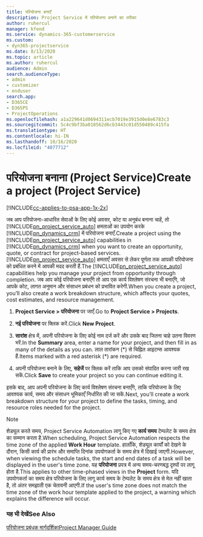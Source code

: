 ```yaml
---
title: परियोजना बनाएँ
description: Project Service में परियोजना बनाने का तरीका
author: ruhercul
manager: kfend
ms.service: dynamics-365-customerservice
ms.custom:
- dyn365-projectservice
ms.date: 8/13/2020
ms.topic: article
ms.author: ruhercul
audience: Admin
search.audienceType:
- admin
- customizer
- enduser
search.app:
- D365CE
- D365PS
- ProjectOperations
ms.openlocfilehash: a1a229641d0694311ecb7019e3915d0e8e6783c3
ms.sourcegitcommit: 5c4c9bf3ba018562d6cb3443c01d550489c415fa
ms.translationtype: HT
ms.contentlocale: hi-IN
ms.lasthandoff: 10/16/2020
ms.locfileid: "4077712"
---
```

# <a name="create-a-project-project-service"></a><span data-ttu-id="7d5ea-103">परियोजना बनाना (Project Service)</span><span class="sxs-lookup"><span data-stu-id="7d5ea-103">Create a project (Project Service)</span></span>

[!INCLUDE[cc-applies-to-psa-app-1x-2x](../includes/cc-applies-to-psa-app-1x-2x.md)]

<span data-ttu-id="7d5ea-104">जब आप परियोजना-आधारित सेवाओं के लिए कोई अवसर, कोट या अनुबंध बनाना चाहें, तो [!INCLUDE[pn_project_service_auto](../includes/pn-project-service-auto.md)] क्षमताओं का उपयोग करके [!INCLUDE[pn_dynamics_crm](../includes/pn-dynamics-crm.md)] में परियोजना बनाएँ.</span><span class="sxs-lookup"><span data-stu-id="7d5ea-104">Create a project using the [!INCLUDE[pn_project_service_auto](../includes/pn-project-service-auto.md)] capabilities in [!INCLUDE[pn_dynamics_crm](../includes/pn-dynamics-crm.md)] when you want to create an opportunity, quote, or contract for project-based services.</span></span> <span data-ttu-id="7d5ea-105">[!INCLUDE[pn_project_service_auto](../includes/pn-project-service-auto.md)] क्षमताएँ अवसर से लेकर पूर्णता तक आपकी परियोजना को प्रबंधित करने में आपकी मदद करती हैं.</span><span class="sxs-lookup"><span data-stu-id="7d5ea-105">The [!INCLUDE[pn_project_service_auto](../includes/pn-project-service-auto.md)] capabilities help you manage your project from opportunity through completion.</span></span> <span data-ttu-id="7d5ea-106">जब आप कोई परियोजना बनाएँगे तो आप एक कार्य विश्लेषण संरचना भी बनाएँगे, जो आपके कोट, लागत अनुमान और संसाधन प्रबंधन को प्रभावित करेगी.</span><span class="sxs-lookup"><span data-stu-id="7d5ea-106">When you create a project, you’ll also create a work breakdown structure, which affects your quotes, cost estimates, and resource management.</span></span>  
  
1.  <span data-ttu-id="7d5ea-107">**Project Service > परियोजना** पर जाएँ.</span><span class="sxs-lookup"><span data-stu-id="7d5ea-107">Go to **Project Service > Projects**.</span></span>  
  
2.  <span data-ttu-id="7d5ea-108">**नई परियोजना** पर क्लिक करें.</span><span class="sxs-lookup"><span data-stu-id="7d5ea-108">Click **New Project**.</span></span>  
  
3.  <span data-ttu-id="7d5ea-109">**सारांश** क्षेत्र में, अपनी परियोजना के लिए कोई नाम दर्ज करें और उसके बाद जितना चाहे उतना विवरण भरें.</span><span class="sxs-lookup"><span data-stu-id="7d5ea-109">In the **Summary** area, enter a name for your project, and then fill in as many of the details as you can.</span></span> <span data-ttu-id="7d5ea-110">लाल तारांकन (\*) से चिह्नित आइटम्स आवश्यक हैं.</span><span class="sxs-lookup"><span data-stu-id="7d5ea-110">Items marked with a red asterisk (\*) are required.</span></span>  
  
4.  <span data-ttu-id="7d5ea-111">अपनी परियोजना बनाने के लिए, **सहेजें** पर क्लिक करें ताकि आप उसको संपादित करना जारी रख सकें.</span><span class="sxs-lookup"><span data-stu-id="7d5ea-111">Click **Save** to create your project so you can continue editing it.</span></span>  
  
<span data-ttu-id="7d5ea-112">इसके बाद, आप अपनी परियोजना के लिए कार्य विश्लेषण संरचना बनाएँगे, ताकि परियोजना के लिए आवश्यक कार्य, समय और संसाधन भूमिकाएँ निर्धारित की जा सकें.</span><span class="sxs-lookup"><span data-stu-id="7d5ea-112">Next, you’ll create a work breakdown structure for your project to define the tasks, timing, and resource roles needed for the project.</span></span>  

> [!NOTE]
> <span data-ttu-id="7d5ea-113">शेड्यूल करते समय, Project Service Automation लागू किए गए **कार्य समय** टेम्पलेट के समय क्षेत्र का सम्मान करता है.</span><span class="sxs-lookup"><span data-stu-id="7d5ea-113">When scheduling, Project Service Automation respects the time zone of the applied **Work Hour** template.</span></span> <span data-ttu-id="7d5ea-114">हालाँकि, शेड्यूल कार्यों को देखने के दौरान, किसी कार्य की प्रारंभ और समाप्ति दिनांक उपयोगकर्ता के समय क्षेत्र में दिखाई जाएगी.</span><span class="sxs-lookup"><span data-stu-id="7d5ea-114">However, when viewing the schedule tasks, the start and end dates of a task will be displayed in the user's time zone.</span></span> <span data-ttu-id="7d5ea-115">यह **परियोजना** प्रपत्र में अन्य समय-चरणबद्ध दृश्यों पर लागू होता है.</span><span class="sxs-lookup"><span data-stu-id="7d5ea-115">This applies to other time-phased views in the **Project** form.</span></span> <span data-ttu-id="7d5ea-116">यदि उपयोगकर्ता का समय क्षेत्र परियोजना के लिए लागू कार्य समय के टेम्पलेट के समय क्षेत्र से मेल नहीं खाता है, तो अंतर समझाती एक चेतावनी आएगी.</span><span class="sxs-lookup"><span data-stu-id="7d5ea-116">If the user's time zone does not match the time zone of the work hour template applied to the project, a warning which explains the difference will occur.</span></span> 
  
### <a name="see-also"></a><span data-ttu-id="7d5ea-117">यह भी देखें</span><span class="sxs-lookup"><span data-stu-id="7d5ea-117">See Also</span></span>  
 [<span data-ttu-id="7d5ea-118">परियोजना प्रबंधक मार्गदर्शिका</span><span class="sxs-lookup"><span data-stu-id="7d5ea-118">Project Manager Guide</span></span>](../psa/project-manager-guide.md)
